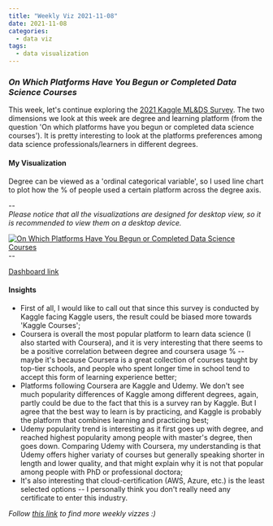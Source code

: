```yaml
---
title: "Weekly Viz 2021-11-08"
date: 2021-11-08
categories:
  - data viz
tags:
  - data visualization
---
```


### *On Which Platforms Have You Begun or Completed Data Science Courses*


This week, let's continue exploring the [2021 Kaggle ML&DS Survey](https://www.kaggle.com/c/kaggle-survey-2021/data). The two dimensions we look at this week are degree and learning platform (from the question 'On which platforms have you begun or completed data science courses'). It is pretty interesting to look at the platforms preferences among data science professionals/learners in different degrees.   

#### My Visualization

Degree can be viewed as a 'ordinal categorical variable', so I used line chart to plot how the % of people used a certain platform across the degree axis.  

--  
*Please notice that all the visualizations are designed for desktop view, so it is recommended to view them on a desktop device.*  

<div class='tableauPlaceholder' id='viz1636431552428' style='position: relative'>
  <noscript><a href='#'>
    <img alt='On Which Platforms Have You Begun or Completed Data Science Courses ' src='https:&#47;&#47;public.tableau.com&#47;static&#47;images&#47;20&#47;20211108LearningPlatformforDataScienceCourses&#47;OnWhichPlatformsHaveYouBegunorCompletedDataScienceCourses&#47;1_rss.png' style='border: none' />
    </a></noscript>
  <object class='tableauViz'  style='display:none;'>
    <param name='host_url' value='https%3A%2F%2Fpublic.tableau.com%2F' />
    <param name='embed_code_version' value='3' />
    <param name='site_root' value='' />
    <param name='name' value='20211108LearningPlatformforDataScienceCourses&#47;OnWhichPlatformsHaveYouBegunorCompletedDataScienceCourses' />
    <param name='tabs' value='no' />
    <param name='toolbar' value='yes' />
    <param name='static_image' value='https:&#47;&#47;public.tableau.com&#47;static&#47;images&#47;20&#47;20211108LearningPlatformforDataScienceCourses&#47;OnWhichPlatformsHaveYouBegunorCompletedDataScienceCourses&#47;1.png' />
    <param name='animate_transition' value='yes' />
    <param name='display_static_image' value='yes' />
    <param name='display_spinner' value='yes' />
    <param name='display_overlay' value='yes' />
    <param name='display_count' value='yes' />
    <param name='language' value='en-US' />
    <param name='filter' value='publish=yes' />
  </object></div>       
  <script type='text/javascript'>       
  var divElement = document.getElementById('viz1636431552428');      
  var vizElement = divElement.getElementsByTagName('object')[0];             
  if ( divElement.offsetWidth > 800 ) { vizElement.style.width='800px';vizElement.style.height='627px';} else if ( divElement.offsetWidth > 500 ) { vizElement.style.width='800px';vizElement.style.height='627px';} else { vizElement.style.width='100%';vizElement.style.height='727px';}   
  var scriptElement = document.createElement('script');           
  scriptElement.src = 'https://public.tableau.com/javascripts/api/viz_v1.js';     
  vizElement.parentNode.insertBefore(scriptElement, vizElement);     
</script>  
--  

[Dashboard link](https://public.tableau.com/views/20211108LearningPlatformforDataScienceCourses/OnWhichPlatformsHaveYouBegunorCompletedDataScienceCourses?:language=en-US&publish=yes&:display_count=n&:origin=viz_share_link)
  
#### Insights
* First of all, I would like to call out that since this survey is conducted by Kaggle facing Kaggle users, the result could be biased more towards 'Kaggle Courses';  
* Coursera is overall the most popular platform to learn data science (I also started with Coursera), and it is very interesting that there seems to be a positive correlation between degree and coursera usage % -- maybe it's because Coursera is a great collection of courses taught by top-tier schools, and people who spent longer time in school tend to accept this form of learning experience better;  
* Platforms following Coursera are Kaggle and Udemy. We don't see much popularity differences of Kaggle among different degrees, again, partly could be due to the fact that this is a survey ran by Kaggle. But I agree that the best way to learn is by practicing, and Kaggle is probably the platform that combines learning and practicing best;  
* Udemy popularity trend is interesting as it first goes up with degree, and reached highest popularity among people with master's degree, then goes down. Comparing Udemy with Coursera, my understanding is that Udemy offers higher variaty of courses but generally speaking shorter in length and lower quality, and that might explain why it is not that popular among people with PhD or professional doctora;  
* It's also interesting that cloud-certification (AWS, Azure, etc.) is the least selected options -- I personally think you don't really need any certificate to enter this industry.   

*Follow [this link](https://yudong-94.github.io/personal-website/project/WeeklyViz2021/) to find more weekly vizzes :)*
